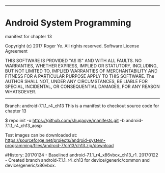 ******************************************************************************
# Android System Programming
 manifest for chapter 13

 Copyright (c) 2017 Roger Ye.  All rights reserved.
 Software License Agreement
 
 
 THIS SOFTWARE IS PROVIDED "AS IS" AND WITH ALL FAULTS.
 NO WARRANTIES, WHETHER EXPRESS, IMPLIED OR STATUTORY, INCLUDING, BUT
 NOT LIMITED TO, IMPLIED WARRANTIES OF MERCHANTABILITY AND FITNESS FOR
 A PARTICULAR PURPOSE APPLY TO THIS SOFTWARE. The AUTHOR SHALL NOT, UNDER
 ANY CIRCUMSTANCES, BE LIABLE FOR SPECIAL, INCIDENTAL, OR CONSEQUENTIAL
 DAMAGES, FOR ANY REASON WHATSOEVER.

******************************************************************************
Branch: android-7.1.1_r4_ch13
This is a manifest to checkout source code for chapter 13

$ repo init -u https://github.com/shugaoye/manifests.git -b android-7.1.1_r4_ch13_aosp

Test images can be downloaded at:
https://sourceforge.net/projects/android-system-programming/files/android-7/ch13/ch13.zip/download

#History:
20170124 - Baselined android-7.1.1_r4_x86vbox_ch13_r1.
20170122 - Created branch android-7.1.1_r4_ch13 for device/generic/common and device/generic/x86vbox.
